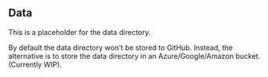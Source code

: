 ## Data
This is a placeholder for the data directory.

By default the data directory won't be stored to GitHub. Instead, the alternative is to store the data directory in an Azure/Google/Amazon bucket. (Currently WIP).
